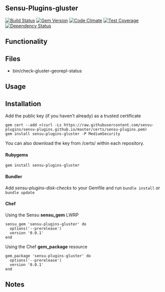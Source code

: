 ## Sensu-Plugins-gluster

[![Build Status](https://travis-ci.org/sensu-plugins/sensu-plugins-gluster.svg?branch=master)](https://travis-ci.org/sensu-plugins/sensu-plugins-gluster)
[![Gem Version](https://badge.fury.io/rb/sensu-plugins-gluster.svg)](http://badge.fury.io/rb/sensu-plugins-gluster)
[![Code Climate](https://codeclimate.com/github/sensu-plugins/sensu-plugins-gluster/badges/gpa.svg)](https://codeclimate.com/github/sensu-plugins/sensu-plugins-gluster)
[![Test Coverage](https://codeclimate.com/github/sensu-plugins/sensu-plugins-gluster/badges/coverage.svg)](https://codeclimate.com/github/sensu-plugins/sensu-plugins-gluster)
[![Dependency Status](https://gemnasium.com/sensu-plugins/sensu-plugins-gluster.svg)](https://gemnasium.com/sensu-plugins/sensu-plugins-gluster)

## Functionality

## Files
 * bin/check-gluster-georepl-status

## Usage

## Installation

Add the public key (if you haven’t already) as a trusted certificate

```
gem cert --add <(curl -Ls https://raw.githubusercontent.com/sensu-plugins/sensu-plugins.github.io/master/certs/sensu-plugins.pem)
gem install sensu-plugins-gluster -P MediumSecurity
```

You can also download the key from /certs/ within each repository.

#### Rubygems

`gem install sensu-plugins-gluster`

#### Bundler

Add *sensu-plugins-disk-checks* to your Gemfile and run `bundle install` or `bundle update`

#### Chef

Using the Sensu **sensu_gem** LWRP
```
sensu_gem 'sensu-plugins-gluster' do
  options('--prerelease')
  version '0.0.1'
end
```

Using the Chef **gem_package** resource
```
gem_package 'sensu-plugins-gluster' do
  options('--prerelease')
  version '0.0.1'
end
```

## Notes
